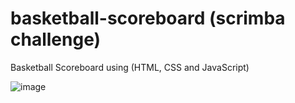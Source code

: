 # basketball-scoreboard (scrimba challenge)
Basketball Scoreboard using (HTML, CSS and JavaScript) 

![image](https://github.com/Sinichi78/basketball-scoreboard/assets/110324874/bd901dbb-bdef-4b73-a7f8-b38885daf1b3)

